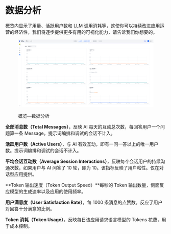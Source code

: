 # 数据分析

概览内显示了用量、活跃用户数和 LLM 调用消耗等，这使你可以持续改进应用运营的经济性，我们将逐步提供更多有用的可视化能力，请告诉我们你想要的。

<figure><img src="../../.gitbook/assets/image (6).png" alt=""><figcaption><p>概览—数据分析</p></figcaption></figure>

**全部消息数（Total Messages）**，反映 AI 每天的互动总次数，每回答用户一个问题算一条 Message。提示词编排和调试的会话不计入。

**活跃用户数（Active Users）**，与 AI 有效互动，即有一问一答以上的唯一用户数。提示词编排和调试的会话不计入。

**平均会话互动数（Average Session Interactions）**，反映每个会话用户的持续沟通次数，如果用户与 AI 问答了 10 轮，即为 10。该指标反映了用户粘性。仅在对话型应用提供。

**Token 输出速度（Token Output Speed）**每秒的 Token 输出数量，侧面反应模型的生成速率以及应用的使用频率。

**用户满意度（User Satisfaction Rate）**，每 1000 条消息的点赞数。反应了用户对回答十分满意的比例。

**Token 消耗（Token Usage）**，反映每日该应用请求语言模型的 Tokens 花费，用于成本控制。
